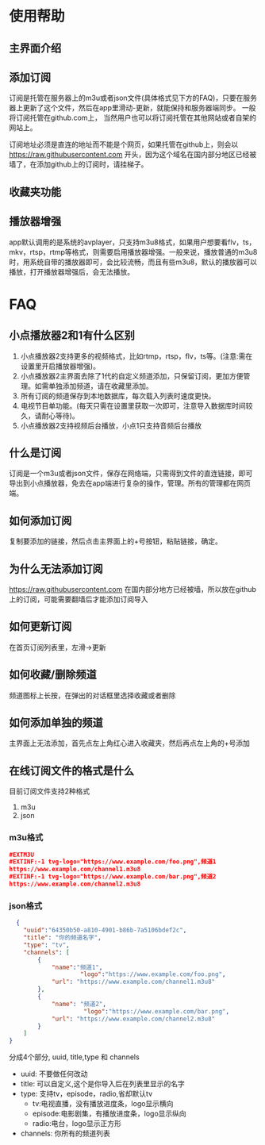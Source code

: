 # 使用帮助

## 主界面介绍

## 添加订阅

订阅是托管在服务器上的m3u或者json文件(具体格式见下方的FAQ)，只要在服务器上更新了这个文件，然后在app里滑动-更新，就能保持和服务器端同步。
一般将订阅托管在github.com上， 当然用户也可以将订阅托管在其他网站或者自架的网站上。

订阅地址必须是直连的地址而不能是个网页，如果托管在github上，则会以 https://raw.githubusercontent.com 开头，因为这个域名在国内部分地区已经被墙了，在添加github上的订阅时，请挂梯子。


## 收藏夹功能


## 播放器增强

app默认调用的是系统的avplayer，只支持m3u8格式，如果用户想要看flv，ts，mkv，rtsp，rtmp等格式，则需要启用播放器增强。一般来说，播放普通的m3u8时，用系统自带的播放器即可，会比较流畅，而且有些m3u8，默认的播放器可以播放，打开播放器增强后，会无法播放。



# FAQ


## 小点播放器2和1有什么区别

1. 小点播放器2支持更多的视频格式，比如rtmp，rtsp，flv，ts等。(注意:需在设置里开启播放器增强)。
2. 小点播放器2主界面去除了1代的自定义频道添加，只保留订阅，更加方便管理。如需单独添加频道，请在收藏里添加。
3. 所有订阅的频道保存到本地数据库，每次载入列表时速度更快。
4. 电视节目单功能。(每天只需在设置里获取一次即可，注意导入数据库时间较久，请耐心等待)。
5. 小点播放器2支持视频后台播放，小点1只支持音频后台播放

## 什么是订阅
订阅是一个m3u或者json文件，保存在网络端，只需得到文件的直连链接，即可导出到小点播放器，免去在app端进行复杂的操作，管理。所有的管理都在网页端。

## 如何添加订阅
复制要添加的链接，然后点击主界面上的+号按钮，粘贴链接，确定。

## 为什么无法添加订阅
https://raw.githubusercontent.com 在国内部分地方已经被墙，所以放在github上的订阅，可能需要翻墙后才能添加订阅导入

## 如何更新订阅
在首页订阅列表里，左滑->更新

## 如何收藏/删除频道
频道图标上长按，在弹出的对话框里选择收藏或者删除

## 如何添加单独的频道
主界面上无法添加，首先点左上角红心进入收藏夹，然后再点左上角的+号添加

## 在线订阅文件的格式是什么
目前订阅文件支持2种格式 
1. m3u
2. json

### m3u格式

```json
#EXTM3U
#EXTINF:-1 tvg-logo="https://www.example.com/foo.png",频道1
https://www.example.com/channel1.m3u8
#EXTINF:-1 tvg-logo="https://www.example.com/bar.png",频道2
https://www.example.com/channel2.m3u8
```


### json格式
```json
  {
	"uuid":"64350b50-a810-4901-b86b-7a5106bdef2c",
	"title": "你的频道名字",
	"type": "tv",
	"channels": [
		{
			"name":"频道1",
	                "logo":"https://www.example.com/foo.png",
			"url": "https://www.example.com/channel1.m3u8"
		},
		{
			"name": "频道2",
	                 "logo":"https://www.example.com/bar.png",
			"url": "https://www.example.com/channel2.m3u8"
		}
	]
}
```
分成4个部分, uuid, title,type 和 channels
 
 * uuid: 不要做任何改动
 * title: 可以自定义,这个是你导入后在列表里显示的名字
 * type: 支持tv，episode，radio,省却默认tv
 	* tv:电视直播，没有播放进度条，logo显示横向
 	* episode:电影剧集，有播放进度条，logo显示纵向
 	* radio:电台，logo显示正方形
 * channels: 你所有的频道列表





		
